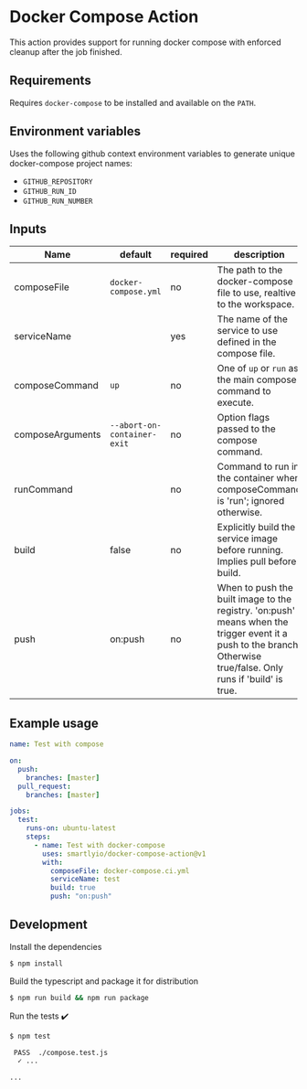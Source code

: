 # Docker Compose Action

This action provides support for running docker compose with enforced cleanup after the job finished.

## Requirements

Requires `docker-compose` to be installed and available on the `PATH`.

## Environment variables

Uses the following github context environment variables to generate unique docker-compose project names:
- `GITHUB_REPOSITORY`
- `GITHUB_RUN_ID`
- `GITHUB_RUN_NUMBER`

## Inputs

| Name     | default  | required | description |
|----------|----------|----------|-------------|
| composeFile | `docker-compose.yml` | no | The path to the docker-compose file to use, realtive to the workspace. |
| serviceName | | yes | The name of the service to use defined in the compose file. |
| composeCommand | `up` | no | One of `up` or `run` as the main compose command to execute. |
| composeArguments | `--abort-on-container-exit` | no | Option flags passed to the compose command. |
| runCommand | | no | Command to run in the container when composeCommand is 'run'; ignored otherwise. |
| build | false | no | Explicitly build the service image before running. Implies pull before build. |
| push | on:push | no | When to push the built image to the registry. 'on:push' means when the trigger event it a push to the branch. Otherwise true/false.  Only runs if 'build' is true. |


## Example usage

```yaml
name: Test with compose

on:
  push:
    branches: [master]
  pull_request:
    branches: [master]

jobs:
  test:
    runs-on: ubuntu-latest
    steps:
      - name: Test with docker-compose
        uses: smartlyio/docker-compose-action@v1
        with:
          composeFile: docker-compose.ci.yml
          serviceName: test
          build: true
          push: "on:push"
```

## Development

Install the dependencies  
```bash
$ npm install
```

Build the typescript and package it for distribution
```bash
$ npm run build && npm run package
```

Run the tests :heavy_check_mark:  
```bash
$ npm test

 PASS  ./compose.test.js
  ✓ ...

...
```
